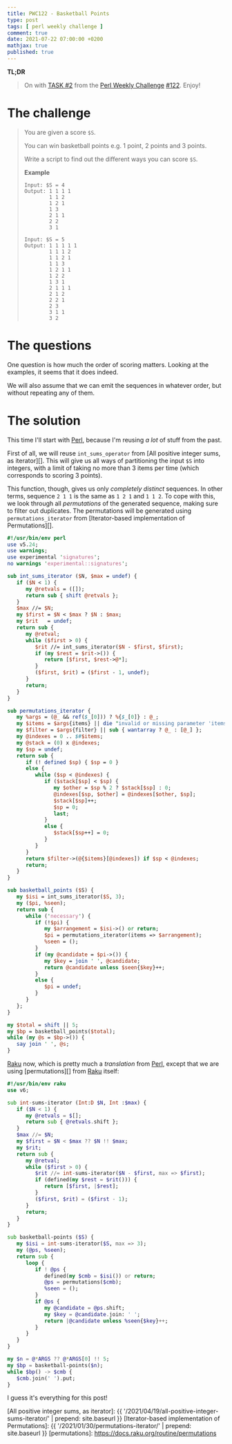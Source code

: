 ```yaml
---
title: PWC122 - Basketball Points
type: post
tags: [ perl weekly challenge ]
comment: true
date: 2021-07-22 07:00:00 +0200
mathjax: true
published: true
---
```


**TL;DR**

> On with [TASK #2][] from the [Perl Weekly Challenge][] [#122][].
> Enjoy!

# The challenge

> You are given a score `$S`.
>
> You can win basketball points e.g. 1 point, 2 points and 3 points.
>
> Write a script to find out the different ways you can score `$S`.
>
> **Example**
>
>     Input: $S = 4
>     Output: 1 1 1 1
>             1 1 2
>             1 2 1
>             1 3
>             2 1 1
>             2 2
>             3 1
>     
>     Input: $S = 5
>     Output: 1 1 1 1 1
>             1 1 1 2
>             1 1 2 1
>             1 1 3
>             1 2 1 1
>             1 2 2
>             1 3 1
>             2 1 1 1
>             2 1 2
>             2 2 1
>             2 3
>             3 1 1
>             3 2

# The questions

One question is how much the order of scoring matters. Looking at the
examples, it seems that it does indeed.

We will also assume that we can emit the sequences in whatever order,
but without repeating any of them.

# The solution

This time I'll start with [Perl][], because I'm reusing *a lot* of stuff
from the past.

First of all, we will reuse `int_sums_operator` from [All positive
integer sums, as iterator][]. This will give us all ways of partitioning
the input `$S` into integers, with a limit of taking no more than 3
items per time (which corresponds to scoring 3 points).

This function, though, gives us only *completely distinct* sequences. In
other terms, sequence `2 1 1` is the same as `1 2 1` and `1 1 2`. To
cope with this, we look through all *permutations* of the generated
sequence, making sure to filter out duplicates. The permutations will be
generated using `permutations_iterator` from [Iterator-based
implementation of Permutations][].

```perl
#!/usr/bin/env perl
use v5.24;
use warnings;
use experimental 'signatures';
no warnings 'experimental::signatures';

sub int_sums_iterator ($N, $max = undef) {
   if ($N < 1) {
      my @retvals = ([]);
      return sub { shift @retvals };
   }
   $max //= $N;
   my $first = $N < $max ? $N : $max;
   my $rit   = undef;
   return sub {
      my @retval;
      while ($first > 0) {
         $rit //= int_sums_iterator($N - $first, $first);
         if (my $rest = $rit->()) {
            return [$first, $rest->@*];
         }
         ($first, $rit) = ($first - 1, undef);
      }
      return;
   }
}

sub permutations_iterator {
   my %args = (@_ && ref($_[0])) ? %{$_[0]} : @_;
   my $items = $args{items} || die "invalid or missing parameter 'items'";
   my $filter = $args{filter} || sub { wantarray ? @_ : [@_] };
   my @indexes = 0 .. $#$items;
   my @stack = (0) x @indexes;
   my $sp = undef;
   return sub {
      if (! defined $sp) { $sp = 0 }
      else {
         while ($sp < @indexes) {
            if ($stack[$sp] < $sp) {
               my $other = $sp % 2 ? $stack[$sp] : 0;
               @indexes[$sp, $other] = @indexes[$other, $sp];
               $stack[$sp]++;
               $sp = 0;
               last;
            }
            else {
               $stack[$sp++] = 0;
            }
         }
      }
      return $filter->(@{$items}[@indexes]) if $sp < @indexes;
      return;
   }
}

sub basketball_points ($S) {
   my $isi = int_sums_iterator($S, 3);
   my ($pi, %seen);
   return sub {
      while ('necessary') {
         if (!$pi) {
            my $arrangement = $isi->() or return;
            $pi = permutations_iterator(items => $arrangement);
            %seen = ();
         }
         if (my @candidate = $pi->()) {
            my $key = join ' ', @candidate;
            return @candidate unless $seen{$key}++;
         }
         else {
            $pi = undef;
         }
      }
   };
}

my $total = shift || 5;
my $bp = basketball_points($total);
while (my @s = $bp->()) {
   say join ' ', @s;
}
```

[Raku][] now, which is pretty much a *translation* from [Perl][], except
that we are using [permutations][] from [Raku][] itself:

```raku
#!/usr/bin/env raku
use v6;

sub int-sums-iterator (Int:D $N, Int :$max) {
   if ($N < 1) {
      my @retvals = $[];
      return sub { @retvals.shift };
   }
   $max //= $N;
   my $first = $N < $max ?? $N !! $max;
   my $rit;
   return sub {
      my @retval;
      while ($first > 0) {
         $rit //= int-sums-iterator($N - $first, max => $first);
         if (defined(my $rest = $rit())) {
            return [$first, |$rest];
         }
         ($first, $rit) = ($first - 1);
      }
      return;
   }
}

sub basketball-points ($S) {
   my $isi = int-sums-iterator($S, max => 3);
   my (@ps, %seen);
   return sub {
      loop {
         if ! @ps {
            defined(my $cmb = $isi()) or return;
            @ps = permutations($cmb);
            %seen = ();
         }
         if @ps {
            my @candidate = @ps.shift;
            my $key = @candidate.join: ' ';
            return |@candidate unless %seen{$key}++;
         }
      }
   }
}

my $n = @*ARGS ?? @*ARGS[0] !! 5;
my $bp = basketball-points($n);
while $bp() -> $cmb {
   $cmb.join(' ').put;
}
```

I guess it's everything for this post!

[Perl Weekly Challenge]: https://perlweeklychallenge.org/
[#122]: https://perlweeklychallenge.org/blog/perl-weekly-challenge-122/
[TASK #2]: https://perlweeklychallenge.org/blog/perl-weekly-challenge-122/#TASK2
[Perl]: https://www.perl.org/
[Raku]: https://raku.org/
[All positive integer sums, as iterator]: {{ '/2021/04/19/all-positive-integer-sums-iterator/' | prepend: site.baseurl }}
[Iterator-based implementation of Permutations]: {{ '/2021/01/30/permutations-iterator/' | prepend: site.baseurl }}
[permutations]: https://docs.raku.org/routine/permutations
